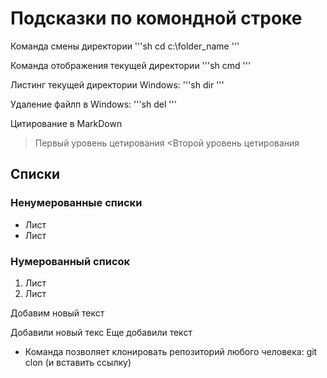 # Подсказки по комондной строке

Команда смены директории
'''sh
cd c:\folder_name
'''

Команда отображения текущей директории
'''sh
cmd
'''

Листинг текущей директории
Windows:
'''sh
dir
'''

Удаление файлп в Windows:
'''sh
del <filename>
'''

Цитирование в MarkDown

>Первый уровень цетирования
<Второй уровень цетирования

## Списки
### Ненумерованные списки
* Лист
* Лист

### Нумерованный список
1. Лист
2. Лист

Добавим новый  текст

Добавили новый текс 
Еще добавили текст

* Команда позволяет клонировать репозиторий любого человека:
git clon (и вставить ссылку)


